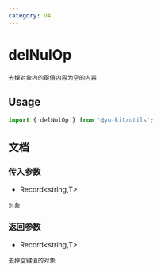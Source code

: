 ```yaml
---
category: UA
---
```


# delNulOp

    去掉对象内的键值内容为空的内容

## Usage

```ts
import { delNulOp } from '@yu-kit/utils';
```

## 文档

### 传入参数

- Record<string,T>

```
对象
```

### 返回参数

- Record<string,T>

```
去掉空键值的对象
```
